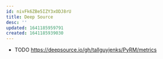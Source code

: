 ```yaml
---
id: nivFk6ZBe5IZY3xODJ8rU
title: Deep Source
desc: ''
updated: 1641185959791
created: 1641185939030
---
```


- TODO <https://deepsource.io/gh/tallguyjenks/PyRM/metrics>
